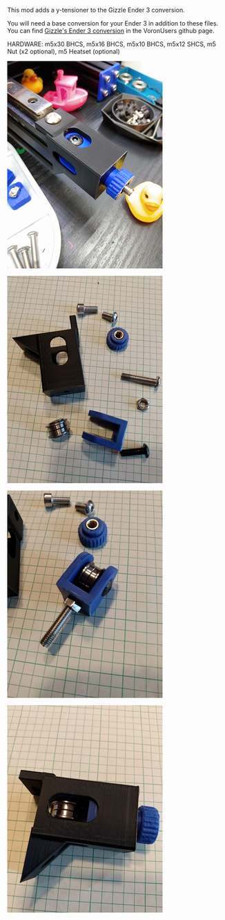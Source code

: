 This mod adds a y-tensioner to the Gizzle Ender 3 conversion.

You will need a base conversion for your Ender 3 in addition to these files.  You can find [Gizzle's Ender 3 conversion](../../Gizzle/ender-3_(pro)_switchwire) in the VoronUsers github page.

HARDWARE: 
  m5x30 BHCS,
  m5x16 BHCS,
  m5x10 BHCS,
  m5x12 SHCS,
  m5 Nut (x2 optional),
  m5 Heatset (optional)

![image1](IMAGES/installed.jpg)

![image2](IMAGES/parts.jpg)

![image3](IMAGES/stack.jpg)

![image4](IMAGES/assembled.jpg)
